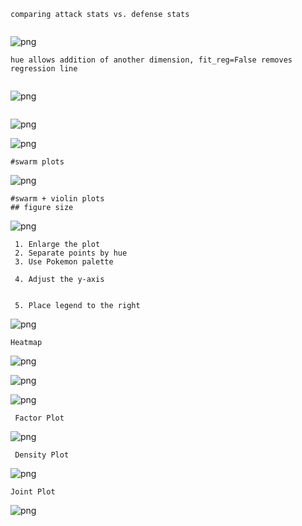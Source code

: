 

```
comparing attack stats vs. defense stats


```








![png](pokemon-anal_files/pokemon-anal_3_1.png)



```
hue allows addition of another dimension, fit_reg=False removes regression line


```





![png](pokemon-anal_files/pokemon-anal_4_1.png)



```

```


![png](pokemon-anal_files/pokemon-anal_5_0.png)






![png](pokemon-anal_files/pokemon-anal_7_1.png)



```
#swarm plots 
```








![png](pokemon-anal_files/pokemon-anal_8_1.png)



```
#swarm + violin plots
## figure size

```




 




![png](pokemon-anal_files/pokemon-anal_9_1.png)






```
 1. Enlarge the plot
 2. Separate points by hue
 3. Use Pokemon palette
 
 4. Adjust the y-axis

 
 5. Place legend to the right

```





![png](pokemon-anal_files/pokemon-anal_11_2.png)



```
Heatmap
```









![png](pokemon-anal_files/pokemon-anal_12_1.png)












![png](pokemon-anal_files/pokemon-anal_13_1.png)












![png](pokemon-anal_files/pokemon-anal_14_1.png)



```
 Factor Plot
```



![png](pokemon-anal_files/pokemon-anal_15_2.png)



```
 Density Plot

```








![png](pokemon-anal_files/pokemon-anal_16_1.png)



```
Joint Plot

```




    




![png](pokemon-anal_files/pokemon-anal_17_1.png)

